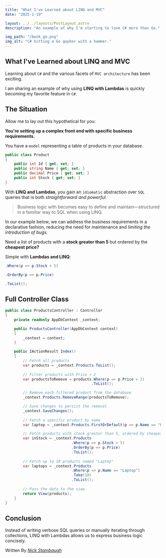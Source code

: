 ```yaml
---
title: "What I've Learned about LINQ and MVC"
date: "2025-1-19"

layout: ../../layouts/PostLayout.astro
description: "An example of why I'm starting to love C# more than Go."

img_path: "/bonk_go.png"
img_alt: "C# hitting a Go gopher with a hammer."
---
```


What I've Learned about LINQ and MVC
------------------------------------

Learning about `C#` and the various facets of `MVC architecture` has been exciting. 


I am sharing an example of why using **LINQ with Lambdas** is quickly becoming my favorite feature in `C#`.


The Situation
-------------
Allow me to lay out this hypothetical for you: 

**You're setting up a complex front end with specific business requirements.**

You have a `model` representing a table of products in your database.

```csharp
public class Product
{
    public int Id { get; set; }
    public string Name { get; set; }
    public decimal Price { get; set; }
    public int Stock { get; set; }
}
```

With **LINQ and Lambdas**, you gain an `idiomatic` abstraction over `SQL` queries that is both *straightforward and powerful.* 


> Business logic with becomes easy to define and maintain—structured in a familiar way to SQL when using LINQ.


In our example below, we can address the business requirements in a declarative fashion, reducing the need for maintenance and *limiting the introduction of bugs.*


Need a list of products with a **stock greater than 5** but ordered by the **cheapest price?**


Simple with **Lambdas and LINQ**:

```csharp
.Where(p => p.Stock > 5) 

.OrderBy(p => p.Price)

.ToList();
```

Full Controller Class
---------------------
```csharp
public class ProductsController : Controller
{
    private readonly AppDbContext _context;

    public ProductsController(AppDbContext context)
    {
        _context = context;
    }

    public IActionResult Index()
    {
        // Fetch all products
        var products = _context.Products.ToList();
        
        // Filter products with Price < 2
        var productsToRemove = products.Where(p => p.Price < 2)
        							   .ToList();

        // Remove each filtered product from the database
        _context.Products.RemoveRange(productsToRemove);

        // Save changes to persist the removal
        _context.SaveChanges();
        
        // Fetch a specific product by name
        var laptop = _context.Products.FirstOrDefault(p => p.Name == "Laptop");

        // Fetch products with stock greater than 5, ordered by cheapest price
        var inStock = _context.Products
                              .Where(p => p.Stock > 5)
                              .OrderBy(p => p.Price)
                              .ToList();
                              
        // Fetch up to 10 products named "Laptop"
        var laptops = _context.Products
                              .Where(p => p.Name == "Laptop")
                              .Take(10)
                              .ToList();
		
        // Pass the data to the view
        return View(products);
    }
}
```

Conclusion
------------
Instead of writing verbose SQL queries or manually iterating through collections, LINQ with Lambdas allows us to express business logic concisely.


Written By [_Nick Stambaugh_](https://www.linkedin.com/in/nick-s-694241139/)